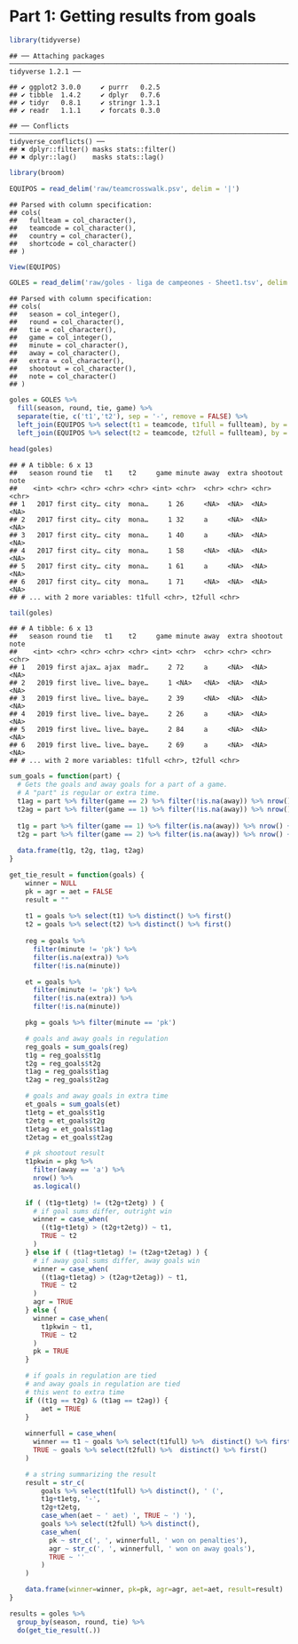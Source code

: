 Part 1: Getting results from goals
================

``` r
library(tidyverse)
```

    ## ── Attaching packages ───────────────────────────────────────────────────────────────────────────────── tidyverse 1.2.1 ──

    ## ✔ ggplot2 3.0.0     ✔ purrr   0.2.5
    ## ✔ tibble  1.4.2     ✔ dplyr   0.7.6
    ## ✔ tidyr   0.8.1     ✔ stringr 1.3.1
    ## ✔ readr   1.1.1     ✔ forcats 0.3.0

    ## ── Conflicts ──────────────────────────────────────────────────────────────────────────────────── tidyverse_conflicts() ──
    ## ✖ dplyr::filter() masks stats::filter()
    ## ✖ dplyr::lag()    masks stats::lag()

``` r
library(broom)
```

``` r
EQUIPOS = read_delim('raw/teamcrosswalk.psv', delim = '|')
```

    ## Parsed with column specification:
    ## cols(
    ##   fullteam = col_character(),
    ##   teamcode = col_character(),
    ##   country = col_character(),
    ##   shortcode = col_character()
    ## )

``` r
View(EQUIPOS)
```

``` r
GOLES = read_delim('raw/goles - liga de campeones - Sheet1.tsv', delim = '\t')
```

    ## Parsed with column specification:
    ## cols(
    ##   season = col_integer(),
    ##   round = col_character(),
    ##   tie = col_character(),
    ##   game = col_integer(),
    ##   minute = col_character(),
    ##   away = col_character(),
    ##   extra = col_character(),
    ##   shootout = col_character(),
    ##   note = col_character()
    ## )

``` r
goles = GOLES %>% 
  fill(season, round, tie, game) %>%
  separate(tie, c('t1','t2'), sep = '-', remove = FALSE) %>% 
  left_join(EQUIPOS %>% select(t1 = teamcode, t1full = fullteam), by = 't1') %>% 
  left_join(EQUIPOS %>% select(t2 = teamcode, t2full = fullteam), by = 't2')
```

``` r
head(goles)
```

    ## # A tibble: 6 x 13
    ##   season round tie   t1    t2     game minute away  extra shootout note 
    ##    <int> <chr> <chr> <chr> <chr> <int> <chr>  <chr> <chr> <chr>    <chr>
    ## 1   2017 first city… city  mona…     1 26     <NA>  <NA>  <NA>     <NA> 
    ## 2   2017 first city… city  mona…     1 32     a     <NA>  <NA>     <NA> 
    ## 3   2017 first city… city  mona…     1 40     a     <NA>  <NA>     <NA> 
    ## 4   2017 first city… city  mona…     1 58     <NA>  <NA>  <NA>     <NA> 
    ## 5   2017 first city… city  mona…     1 61     a     <NA>  <NA>     <NA> 
    ## 6   2017 first city… city  mona…     1 71     <NA>  <NA>  <NA>     <NA> 
    ## # ... with 2 more variables: t1full <chr>, t2full <chr>

``` r
tail(goles)
```

    ## # A tibble: 6 x 13
    ##   season round tie   t1    t2     game minute away  extra shootout note 
    ##    <int> <chr> <chr> <chr> <chr> <int> <chr>  <chr> <chr> <chr>    <chr>
    ## 1   2019 first ajax… ajax  madr…     2 72     a     <NA>  <NA>     <NA> 
    ## 2   2019 first live… live… baye…     1 <NA>   <NA>  <NA>  <NA>     <NA> 
    ## 3   2019 first live… live… baye…     2 39     <NA>  <NA>  <NA>     <NA> 
    ## 4   2019 first live… live… baye…     2 26     a     <NA>  <NA>     <NA> 
    ## 5   2019 first live… live… baye…     2 84     a     <NA>  <NA>     <NA> 
    ## 6   2019 first live… live… baye…     2 69     a     <NA>  <NA>     <NA> 
    ## # ... with 2 more variables: t1full <chr>, t2full <chr>

``` r
sum_goals = function(part) {
  # Gets the goals and away goals for a part of a game.
  # A "part" is regular or extra time.
  t1ag = part %>% filter(game == 2) %>% filter(!is.na(away)) %>% nrow()
  t2ag = part %>% filter(game == 1) %>% filter(!is.na(away)) %>% nrow()
  
  t1g = part %>% filter(game == 1) %>% filter(is.na(away)) %>% nrow() + t1ag
  t2g = part %>% filter(game == 2) %>% filter(is.na(away)) %>% nrow() + t2ag
  
  data.frame(t1g, t2g, t1ag, t2ag)
}
```

``` r
get_tie_result = function(goals) {
    winner = NULL
    pk = agr = aet = FALSE
    result = ""
    
    t1 = goals %>% select(t1) %>% distinct() %>% first()
    t2 = goals %>% select(t2) %>% distinct() %>% first()
    
    reg = goals %>%
      filter(minute != 'pk') %>%
      filter(is.na(extra)) %>% 
      filter(!is.na(minute))

    et = goals %>%
      filter(minute != 'pk') %>%
      filter(!is.na(extra)) %>% 
      filter(!is.na(minute))

    pkg = goals %>% filter(minute == 'pk')

    # goals and away goals in regulation
    reg_goals = sum_goals(reg)
    t1g = reg_goals$t1g
    t2g = reg_goals$t2g
    t1ag = reg_goals$t1ag
    t2ag = reg_goals$t2ag

    # goals and away goals in extra time
    et_goals = sum_goals(et)
    t1etg = et_goals$t1g
    t2etg = et_goals$t2g
    t1etag = et_goals$t1ag
    t2etag = et_goals$t2ag

    # pk shootout result
    t1pkwin = pkg %>%
      filter(away == 'a') %>%
      nrow() %>%
      as.logical()
    
    if ( (t1g+t1etg) != (t2g+t2etg) ) {
      # if goal sums differ, outright win
      winner = case_when(
        ((t1g+t1etg) > (t2g+t2etg)) ~ t1,
        TRUE ~ t2
      )
    } else if ( (t1ag+t1etag) != (t2ag+t2etag) ) {
      # if away goal sums differ, away goals win
      winner = case_when(
        ((t1ag+t1etag) > (t2ag+t2etag)) ~ t1,
        TRUE ~ t2
      )
      agr = TRUE
    } else {
      winner = case_when(
        t1pkwin ~ t1,
        TRUE ~ t2
      )
      pk = TRUE
    }

    # if goals in regulation are tied
    # and away goals in regulation are tied
    # this went to extra time
    if ((t1g == t2g) & (t1ag == t2ag)) {
        aet = TRUE
    }
    
    winnerfull = case_when(
      winner == t1 ~ goals %>% select(t1full) %>%  distinct() %>% first(),
      TRUE ~ goals %>% select(t2full) %>%  distinct() %>% first()
    )

    # a string summarizing the result
    result = str_c(
        goals %>% select(t1full) %>% distinct(), ' (',
        t1g+t1etg, '-',
        t2g+t2etg,
        case_when(aet ~ ' aet) ', TRUE ~ ') '),
        goals %>% select(t2full) %>% distinct(),
        case_when(
          pk ~ str_c(', ', winnerfull, ' won on penalties'),
          agr ~ str_c(', ', winnerfull, ' won on away goals'),
          TRUE ~ ''
        )
    )

    data.frame(winner=winner, pk=pk, agr=agr, aet=aet, result=result)
}
```

``` r
results = goles %>% 
  group_by(season, round, tie) %>% 
  do(get_tie_result(.))
```
